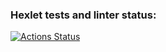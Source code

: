 ### Hexlet tests and linter status:
[![Actions Status](https://github.com/ilyavazhenin/frontend-project-12/workflows/hexlet-check/badge.svg)](https://github.com/ilyavazhenin/frontend-project-12/actions)